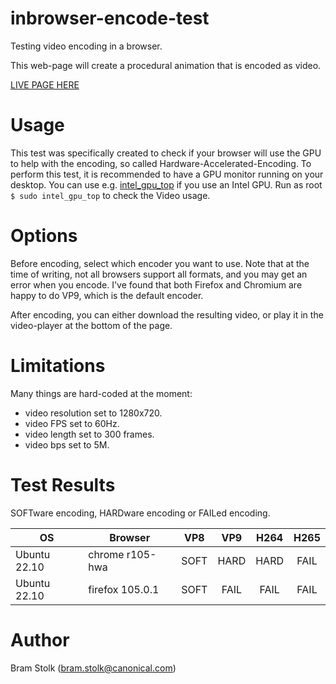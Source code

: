 # inbrowser-encode-test
Testing video encoding in a browser.

This web-page will create a procedural animation that is encoded as video.

[LIVE PAGE HERE](https://canonical.github.io/inbrowser-encode-test/)

# Usage

This test was specifically created to check if your browser will use the GPU to help with the encoding, so called Hardware-Accelerated-Encoding.
To perform this test, it is recommended to have a GPU monitor running on your desktop.
You can use e.g.
[intel_gpu_top](https://manpages.ubuntu.com/manpages/kinetic/man1/intel_gpu_top.1.html)
if you use an Intel GPU.
Run as root `$ sudo intel_gpu_top` to check the Video usage.


# Options

Before encoding, select which encoder you want to use.
Note that at the time of writing, not all browsers support all formats, and you may get an error when you encode.
I've found that both Firefox and Chromium are happy to do VP9, which is the default encoder.

After encoding, you can either download the resulting video, or play it in the video-player at the bottom of the page.

# Limitations

Many things are hard-coded at the moment:
 * video resolution set to 1280x720.
 * video FPS set to 60Hz.
 * video length set to 300 frames.
 * video bps set to 5M.

# Test Results

SOFTware encoding, HARDware encoding or FAILed encoding.

| OS          | Browser         | VP8  | VP9  | H264 | H265 |
|-------------|-----------------|:----:|:----:|:----:|:----:|
|Ubuntu 22.10 | chrome r105-hwa | SOFT | HARD | HARD | FAIL |
|Ubuntu 22.10 | firefox 105.0.1 | SOFT | FAIL | FAIL | FAIL |

# Author

Bram Stolk (bram.stolk@canonical.com)

